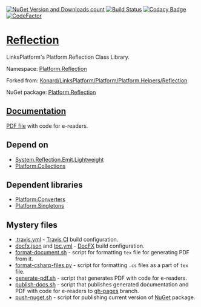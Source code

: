 [![NuGet Version and Downloads count](https://buildstats.info/nuget/Platform.Reflection)](https://www.nuget.org/packages/Platform.Reflection)
[![Build Status](https://travis-ci.com/linksplatform/Reflection.svg?branch=master)](https://travis-ci.com/linksplatform/Reflection)
[![Codacy Badge](https://api.codacy.com/project/badge/Grade/af08bf638ea6420faccd181b331a5999)](https://app.codacy.com/app/drakonard/Reflection?utm_source=github.com&utm_medium=referral&utm_content=linksplatform/Reflection&utm_campaign=Badge_Grade_Dashboard)
[![CodeFactor](https://www.codefactor.io/repository/github/linksplatform/reflection/badge/master)](https://www.codefactor.io/repository/github/linksplatform/reflection/overview/master)

# [Reflection](https://github.com/linksplatform/Reflection)

LinksPlatform's Platform.Reflection Class Library.

Namespace: [Platform.Reflection](https://linksplatform.github.io/Reflection/api/Platform.Reflection.html)

Forked from: [Konard/LinksPlatform/Platform/Platform.Helpers/Reflection](https://github.com/Konard/LinksPlatform/tree/822c3c283cab152489d49e6a1727ca76f8595ce2/Platform/Platform.Helpers/Reflection)

NuGet package: [Platform.Reflection](https://www.nuget.org/packages/Platform.Reflection)

## [Documentation](https://linksplatform.github.io/Reflection)
[PDF file](https://linksplatform.github.io/Reflection/Platform.Reflection.pdf) with code for e-readers.

## Depend on
*   [System.Reflection.Emit.Lightweight](https://www.nuget.org/packages/System.Reflection.Emit.Lightweight)
*   [Platform.Collections](https://github.com/linksplatform/Collections)

## Dependent libraries
*   [Platform.Converters](https://github.com/linksplatform/Converters)
*   [Platform.Singletons](https://github.com/linksplatform/Singletons)

## Mystery files
*   [.travis.yml](https://github.com/linksplatform/Reflection/blob/master/.travis.yml) - [Travis CI](https://travis-ci.com) build configuration.
*   [docfx.json](https://github.com/linksplatform/Reflection/blob/master/docfx.json) and [toc.yml](https://github.com/linksplatform/Reflection/blob/master/toc.yml) - [DocFX](https://dotnet.github.io/docfx) build configuration.
*   [format-document.sh](https://github.com/linksplatform/Reflection/blob/master/format-document.sh) - script for formatting `tex` file for generating PDF from it.
*   [format-csharp-files.py](https://github.com/linksplatform/Reflection/blob/master/format-csharp-files.py) - script for formatting `.cs` files as a part of `tex` file.
*   [generate-pdf.sh](https://github.com/linksplatform/Reflection/blob/master/generate-pdf.sh) - script that generates PDF with code for e-readers.
*   [publish-docs.sh](https://github.com/linksplatform/Reflection/blob/master/publish-docs.sh) - script that publishes generated documentation and PDF with code for e-readers to [gh-pages](https://github.com/linksplatform/Reflection/tree/gh-pages) branch.
*   [push-nuget.sh](https://github.com/linksplatform/Reflection/blob/master/push-nuget.sh) - script for publishing current version of [NuGet](https://www.nuget.org) package.
